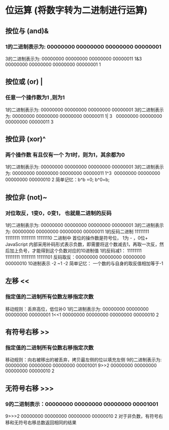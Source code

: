 # 位运算 (将数字转为二进制进行运算)

## 按位与 (and)&

###  1的二进制表示为: 00000000 00000000 00000000 00000001 
3的二进制表示为: 00000000 00000000 00000000 00000011
1&3  
00000000 00000000 00000000 00000001
1

## 按位或 (or) |

### 任意一个操作数为1 ,则为1
1的二进制表示为: 00000000 00000000 00000000 00000001
3的二进制表示为: 00000000 00000000 00000000 00000011
1| 3  
00000000 00000000 00000000 00000011
3

## 按位异  (xor)^

### 两个操作数 有且仅有一个 为1时，则为1，其余都为0
1的二进制表示为: 00000000 00000000 00000000 00000001
3的二进制表示为: 00000000 00000000 00000000 00000011
1^3
 00000000 00000000 00000000 00000010
2
简单记忆：b^b =0; b^0=b;

## 按位非 (not)~

### 对位取反，1变0，0变1， 也就是二进制的反码
1的二进制表示为: 00000000 00000000 00000000 00000001
3的二进制表示为: 00000000 00000000 00000000 00000011
1的反码二进制 11111111 11111111 11111111 11111110
二进制中 首位的操作数是符号位， 1为 - ，0位+
JavaScript 内部采用补码形式表示负数，即需要将这个数减去1，再取一次反，然后加上负号，才能得到这个负数对应的10进制值
1的反码减1： 11111111 11111111 11111111 11111101
反码取反：00000000 00000000 00000000 00000010
10进制表示 -2
~1
-2
简单记忆： 一个数的与自身的取反值相加等于-1

## 左移 <<

### 指定值的二进制所有位数左移指定次数
移动规则：丢弃高位，低位补0
1的二进制表示为: 00000000 00000000 00000000 00000001
1<<1
 00000000 00000000 00000000 00000010
2

## 有符号右移 >>

### 指定值的二进制所有位数右移指定次数
移动规则：向右被移出的被丢弃，拷贝最左侧的位以填充左侧
9的二进制表示为: 00000000 00000000 00000000 00001001
9>>2
00000000 00000000 00000000 00000010
2

## 无符号右移 >>>

### 9的二进制表示：00000000 00000000 00000000 00001001
9>>>2
00000000 00000000 00000000 00000010
2
对于非负数，有符号右移和无符号右移总数返回相同的结果
